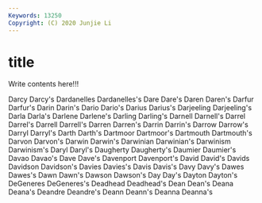 ```yaml
---
Keywords: 13250
Copyright: (C) 2020 Junjie Li
---
```


# title

Write contents here!!!
 
Darcy 
Darcy's 
Dardanelles 
Dardanelles's
Dare 
Dare's 
Daren 
Daren's 
Darfur 
Darfur's 
Darin 
Darin's 
Dario 
Dario's
Darius 
Darius's 
Darjeeling 
Darjeeling's 
Darla 
Darla's 
Darlene 
Darlene's 
Darling 
Darling's
Darnell 
Darnell's 
Darrel 
Darrel's 
Darrell 
Darrell's 
Darren 
Darren's 
Darrin 
Darrin's
Darrow 
Darrow's 
Darryl 
Darryl's 
Darth 
Darth's 
Dartmoor 
Dartmoor's 
Dartmouth 
Dartmouth's
Darvon 
Darvon's 
Darwin 
Darwin's 
Darwinian 
Darwinian's 
Darwinism 
Darwinism's 
Daryl 
Daryl's
Daugherty 
Daugherty's 
Daumier 
Daumier's 
Davao 
Davao's 
Dave 
Dave's 
Davenport 
Davenport's
David 
David's 
Davids 
Davidson 
Davidson's 
Davies 
Davies's 
Davis 
Davis's 
Davy
Davy's 
Dawes 
Dawes's 
Dawn 
Dawn's 
Dawson 
Dawson's 
Day 
Day's 
Dayton
Dayton's 
DeGeneres 
DeGeneres's 
Deadhead 
Deadhead's 
Dean 
Dean's 
Deana 
Deana's 
Deandre
Deandre's 
Deann 
Deann's 
Deanna 
Deanna's 
